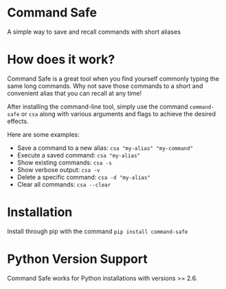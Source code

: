 # Command Safe
A simple way to save and recall commands with short aliases

# How does it work?
Command Safe is a great tool when you find yourself commonly typing the same long commands. Why not save those commands to a short and convenient alias that you can recall at any time!

After installing the command-line tool, simply use the command `command-safe` or `csa` along with various arguments and flags to achieve the desired effects.

Here are some examples:

- Save a command to a new alias: `csa "my-alias" "my-command"`
- Execute a saved command: `csa "my-alias"`
- Show existing commands: `csa -s`
- Show verbose output: `csa -v`
- Delete a specific command: `csa -d "my-alias"`
- Clear all commands: `csa --clear`

# Installation
Install through pip with the command `pip install command-safe`

# Python Version Support
Command Safe works for Python installations with versions >= 2.6.

